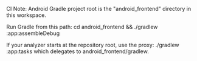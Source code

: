 CI Note: Android Gradle project root is the "android_frontend" directory in this workspace.

Run Gradle from this path:
  cd android_frontend && ./gradlew :app:assembleDebug

If your analyzer starts at the repository root, use the proxy:
  ./gradlew :app:tasks
which delegates to android_frontend/gradlew.
